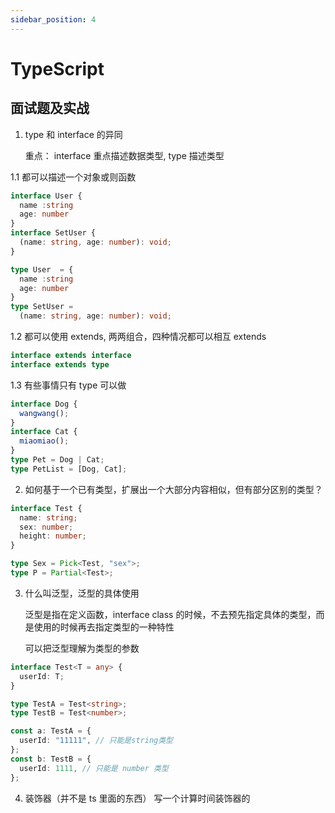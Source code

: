 ```yaml
---
sidebar_position: 4
---
```


# TypeScript

## 面试题及实战

1. type 和 interface 的异同

   重点： interface 重点描述数据类型, type 描述类型

1.1 都可以描述一个对象或则函数

```ts
interface User {
  name :string
  age: number
}
interface SetUser {
  (name: string, age: number): void;
}

type User  = {
  name :string
  age: number
}
type SetUser =
  (name: string, age: number): void;
```

1.2 都可以使用 extends, 两两组合，四种情况都可以相互 extends

```ts
interface extends interface
interface extends type
```

1.3 有些事情只有 type 可以做

```ts
interface Dog {
  wangwang();
}
interface Cat {
  miaomiao();
}
type Pet = Dog | Cat;
type PetList = [Dog, Cat];
```

2.  如何基于一个已有类型，扩展出一个大部分内容相似，但有部分区别的类型？

```ts
interface Test {
  name: string;
  sex: number;
  height: number;
}

type Sex = Pick<Test, "sex">;
type P = Partial<Test>;
```

3. 什么叫泛型，泛型的具体使用

   泛型是指在定义函数，interface class 的时候，不去预先指定具体的类型，而是使用的时候再去指定类型的一种特性

   可以把泛型理解为类型的参数

```ts
interface Test<T = any> {
  userId: T;
}

type TestA = Test<string>;
type TestB = Test<number>;

const a: TestA = {
  userId: "11111", // 只能是string类型
};
const b: TestB = {
  userId: 1111, // 只能是 number 类型
};
```

4. 装饰器（并不是 ts 里面的东西） 写一个计算时间装饰器的
